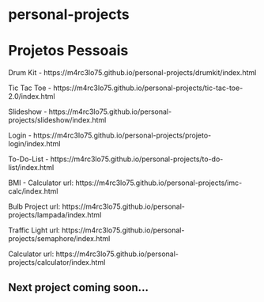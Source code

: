 # personal-projects
# Projetos Pessoais 
<div>
  <p>Drum Kit - https://m4rc3lo75.github.io/personal-projects/drumkit/index.html</p>
  <p>Tic Tac Toe - https://m4rc3lo75.github.io/personal-projects/tic-tac-toe-2.0/index.html</p>
  <p>Slideshow - https://m4rc3lo75.github.io/personal-projects/slideshow/index.html</p>
  <p>Login - https://m4rc3lo75.github.io/personal-projects/projeto-login/index.html</p>
  <p>To-Do-List - https://m4rc3lo75.github.io/personal-projects/to-do-list/index.html</p>
  <p>BMI - Calculator url: https://m4rc3lo75.github.io/personal-projects/imc-calc/index.html</p>
  <p>Bulb Project url: https://m4rc3lo75.github.io/personal-projects/lampada/index.html</p>
  <p>Traffic Light url: https://m4rc3lo75.github.io/personal-projects/semaphore/index.html</p>
  <p>Calculator url: https://m4rc3lo75.github.io/personal-projects/calculator/index.html</p>
</div>
<h2>Next project coming soon...</h2>
